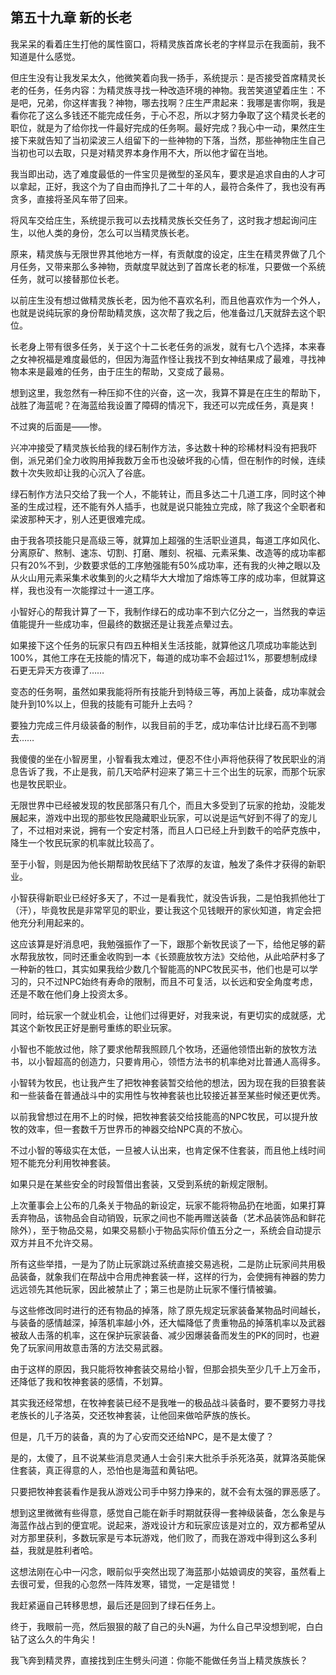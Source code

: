 ## 第五十九章 新的长老

我呆呆的看着庄生打他的属性窗口，将精灵族首席长老的字样显示在我面前，我不知道是什么感觉。

但庄生没有让我发呆太久，他微笑着向我一扬手，系统提示：是否接受首席精灵长老的任务，任务内容：为精灵族寻找一种改造环境的神物。我苦笑道望着庄生：不是吧，兄弟，你这样害我？神物，哪去找啊？庄生严肃起来：我哪是害你啊，我是看你花了这么多钱还不能完成任务，于心不忍，所以才努力争取了这个精灵长老的职位，就是为了给你找一件最好完成的任务啊。最好完成？我心中一动，果然庄生接下来就告知了当初梁波三人组留下的一些神物的下落，当然，那些神物庄生自己当初也可以去取，只是对精灵界本身作用不大，所以他才留在当地。

我当即出动，选了难度最低的一件宝贝是微型的圣风车，要求是追求自由的人才可以拿起，正好，我这个为了自由而挣扎了二十年的人，最符合条件了，我也没有再贪多，直接将圣风车带了回来。

将风车交给庄生，系统提示我可以去找精灵族长交任务了，这时我才想起询问庄生，以他人类的身份，怎么可以当精灵族长老。

原来，精灵族与无限世界其他地方一样，有贡献度的设定，庄生在精灵界做了几个月任务，又带来那么多神物，贡献度早就达到了首席长老的标准，只要做一个系统任务，就可以接替那位长老。

以前庄生没有想过做精灵族长老，因为他不喜欢名利，而且他喜欢作为一个外人，也就是说纯玩家的身份帮助精灵族，这次帮了我之后，他准备过几天就辞去这个职位。

长老身上带有很多任务，关于这个十二长老任务的派发，就有七八个选择，本来春之女神祝福是难度最低的，但因为海蓝作怪让我找不到女神结果成了最难，寻找神物本来是最难的任务，由于庄生的帮助，又变成了最易。

想到这里，我忽然有一种压抑不住的兴奋，这一次，我算不算是在庄生的帮助下，战胜了海蓝呢？在海蓝给我设置了障碍的情况下，我还可以完成任务，真是爽！

不过爽的后面是——惨。

兴冲冲接受了精灵族长给我的绿石制作方法，多达数十种的珍稀材料没有把我吓倒，派兄弟们全力收购用掉我数万金币也没破坏我的心情，但在制作的时候，连续数十次失败却让我的心沉入了谷底。

绿石制作方法只交给了我一个人，不能转让，而且多达二十几道工序，同时这个神圣的生成过程，还不能有外人插手，也就是说只能独立完成，除了我这个全职者和梁波那种天才，别人还更很难完成。

由于我各项技能只是高级三等，就算加上超强的生活职业道具，每道工序如风化、分离原矿、熬制、速冻、切割、打磨、雕刻、祝福、元素采集、改造等的成功率都只有20%不到，少数要求低的工序勉强能有50%成功率，还有我的火神之眼以及从火山用元素采集术收集到的火之精华大大增加了熔炼等工序的成功率，但就算这样，我也没有一次能撑过十一道工序。

小智好心的帮我计算了一下，我制作绿石的成功率不到六亿分之一，当然我的幸运值能提升一些成功率，但最终的数据还是让我差点晕过去。

如果接下这个任务的玩家只有四五种相关生活技能，就算他这几项成功率能达到100%，其他工序在无技能的情况下，每道的成功率不会超过1%，那要想制成绿石更无异天方夜谭了……

变态的任务啊，虽然如果我能将所有技能升到特级三等，再加上装备，成功率就会陡升到10%以上，但我的技能有可能升上去吗？

要独力完成三件月级装备的制作，以我目前的手艺，成功率估计比绿石高不到哪去……

我傻傻的坐在小智房里，小智看我太难过，便忍不住小声将他获得了牧民职业的消息告诉了我，不止是我，前几天哈萨村迎来了第三十三个出生的玩家，而那个玩家也是牧民职业。

无限世界中已经被发现的牧民部落只有几个，而且大多受到了玩家的抢劫，没能发展起来，游戏中出现的那些牧民隐藏职业玩家，可以说是运气好到不得了的宠儿了，不过相对来说，拥有一个安定村落，而且人口已经上升到数千的哈萨克族中，降生一个牧民玩家的机率就比较高了。

至于小智，则是因为他长期帮助牧民结下了浓厚的友谊，触发了条件才获得的新职业。

小智获得新职业已经好多天了，不过一是看我忙，就没告诉我，二是怕我抓他壮丁（汗），毕竟牧民是非常罕见的职业，要让我这个见钱眼开的家伙知道，肯定会把他充分利用起来的。

这应该算是好消息吧，我勉强振作了一下，跟那个新牧民谈了一下，给他足够的薪水帮我放牧，同时还重金收购到一本《长颈鹿放牧方法》交给他，从此哈萨村多了一种新的牲口，其实如果我给少数几个智能高的NPC牧民买书，他们也是可以学习的，只不过NPC始终有寿命的限制，而且不可复活，以长远和安全角度考虑，还是不敢在他们身上投资太多。

同时，给玩家一个就业机会，让他们过得更好，对我来说，有更切实的成就感，尤其这个新牧民正好是删号重练的职业玩家。

小智也不能放过他，除了要求他帮我照顾几个牧场，还逼他领悟出新的放牧方法书，以小智超高的创造力，只要肯用心，领悟方法书的机率绝对比普通人高得多。

小智转为牧民，也让我产生了把牧神套装暂交给他的想法，因为现在我的巨狼套装和一些装备在普通战斗中的实用性与牧神套装也比较接近甚至某些时候还更优秀。

以前我曾想过在用不上的时候，把牧神套装交给技能高的NPC牧民，可以提升放牧的效率，但一套数千万世界币的神器交给NPC真的不放心。

不过小智的等级实在太低，一旦被人认出来，也肯定保不住套装，而且他上线时间短不能充分利用牧神套装。

如果只是在某些安全的时段暂借出套装，又受到系统的新规定限制。

上次董事会上公布的几条关于物品的新设定，玩家不能将物品扔在地面，如果打算丢弃物品，该物品会自动销毁，玩家之间也不能再赠送装备（艺术品装饰品和鲜花除外），至于物品交易，如果交易额小于物品实际价值五分之一，系统会自动提示双方并且不允许交易。

所有这些举措，一是为了防止玩家跳过系统直接交易逃税，二是防止玩家间共用极品装备，就象我们在帮战中合用虎神套装一样，这样的行为，会使拥有神器的势力远远领先其他玩家，因此被禁止了；第三也是防止玩家不懂行情被骗。

与这些修改同时进行的还有物品的掉落，除了原先规定玩家装备某物品时间越长，与装备的感情越深，掉落机率越小外，还大幅降低了贵重物品的掉落机率以及武器被敌人击落的机率，这在保护玩家装备、减少因爆装备而发生的PK的同时，也避免了玩家间用故意击落的方法交易武器。

由于这样的原因，我只能将牧神套装交易给小智，但那会损失至少几千上万金币，还降低了我和牧神套装的感情，不划算。

其实我还经常想，在牧神套装已经不是我唯一的极品战斗装备时，要不要努力寻找老族长的儿子洛英，交还牧神套装，让他回来做哈萨族的族长。

但是，几千万的装备，真的为了心安而交还给NPC，是不是太傻了？

是的，太傻了，且不说某些消息灵通人士会引来大批杀手杀死洛英，就算洛英能保住套装，真正得意的人，恐怕也是海蓝和黄钻吧。

只要把牧神套装看作是我从游戏公司手中努力挣来的，就不会有太强的罪恶感了。

想到这里微微有些得意，感觉自己能在新手时期就获得一套神级装备，怎么象是与海蓝作战占到的便宜呢。说起来，游戏设计方和玩家应该是对立的，双方都希望从对方那里获利，多数玩家是亏本玩游戏，他们败了，而我在游戏中得到这么多利益，我就是胜利者哈。

这想法刚在心中一闪念，眼前似乎突然出现了海蓝那小姑娘调皮的笑容，虽然看上去很可爱，但我的心忽然一阵阵发寒，错觉，一定是错觉！

我赶紧逼自己转移思想，最后还是回到了绿石任务上。

终于，我眼前一亮，然后狠狠的敲了自己的头N遍，为什么自己早没想到呢，白白钻了这么久的牛角尖！

我飞奔到精灵界，直接找到庄生劈头问道：你能不能做任务当上精灵族族长？

